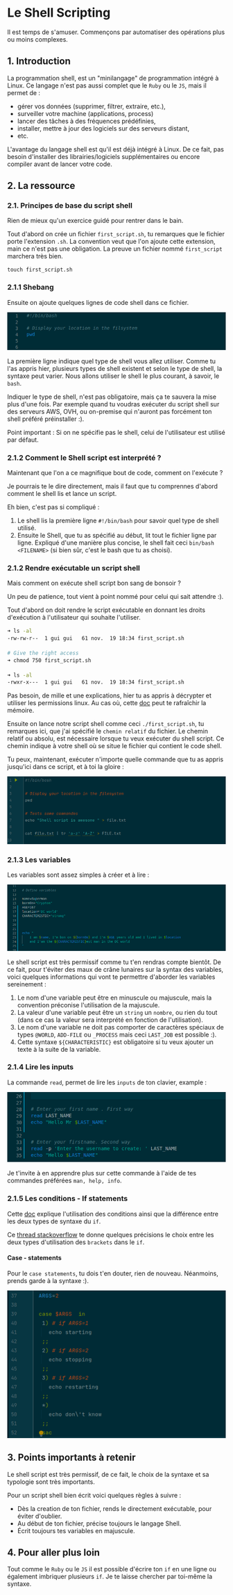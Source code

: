 # Le Shell Scripting
Il est temps de s'amuser. Commençons par automatiser des opérations plus ou moins complexes. 

## 1. Introduction

La programmation shell, est un "minilangage" de programmation intégré à Linux. Ce langage n'est pas aussi complet que le `Ruby` ou le `JS`, mais il permet de : 
- gérer vos données (supprimer, filtrer, extraire, etc.), 
- surveiller votre machine (applications, process)
- lancer des tâches à des fréquences prédéfinies, 
- installer, mettre à jour des logiciels sur des serveurs distant, 
- etc.

L'avantage du langage shell est qu'il est déjà intégré à Linux. De ce fait, pas besoin d'installer des librairies/logiciels supplémentaires ou encore compiler avant de lancer votre code.

## 2. La ressource
### 2.1. Principes de base du script shell
Rien de mieux qu'un exercice guidé pour rentrer dans le bain.

Tout d'abord on crée un fichier `first_script.sh`, tu remarques que le fichier porte l'extension `.sh`.
La convention veut que l'on ajoute cette extension, main ce n'est pas une obligation. 
La preuve un fichier nommé `first_script` marchera très bien.

```
touch first_script.sh
```

### 2.1.1 Shebang
Ensuite on ajoute quelques lignes de code shell dans ce fichier.

![first script](../../assets/images/first_script.png)

La première ligne indique quel type de shell vous allez utiliser. 
Comme tu l'as appris hier, plusieurs types de shell existent et selon le type de shell, la syntaxe peut varier. 
Nous allons utiliser le shell le plus courant, à savoir, le `bash`.

Indiquer le type de shell, n'est pas obligatoire, 
mais ça te sauvera la mise plus d'une fois. Par exemple quand tu voudras exécuter du script shell sur des serveurs AWS, OVH, 
ou on-premise qui n'auront pas forcément ton shell préféré préinstaller :).

Point important : Si on ne spécifie pas le shell, celui de l'utilisateur est utilisé par défaut.

### 2.1.2 Comment le Shell script est interprété ?
Maintenant que l'on a ce magnifique bout de code, comment on l'exécute ?

Je pourrais te le dire directement, mais il faut que tu comprennes d'abord comment le shell lis et lance un script.

Eh bien, c'est pas si compliqué :

1. Le shell lis la première ligne `#!/bin/bash` pour savoir quel type de shell utilisé.
2. Ensuite le Shell, que tu as spécifié au début, lit tout le fichier ligne par ligne. 
   Expliqué d'une manière plus concise, le shell fait ceci `bin/bash <FILENAME>` (si bien sûr, c'est le bash que tu as choisi).

### 2.1.2 Rendre exécutable un script shell
Mais comment on exécute shell script bon sang de bonsoir ?

Un peu de patience, tout vient à point nommé pour celui qui sait attendre :).

Tout d'abord on doit rendre le script exécutable en donnant les droits d'exécution à l'utilisateur qui souhaite l'utiliser.

```sh
➜ ls -al 
-rw-rw-r--  1 gui gui   61 nov.  19 18:34 first_script.sh

# Give the right access
➜ chmod 750 first_script.sh

➜ ls -al 
-rwxr-x---  1 gui gui   61 nov.  19 18:34 first_script.sh
```

Pas besoin, de mille et une explications, hier tu as appris à décrypter et utiliser les permissions linux. 
Au cas où, cette [doc](https://www.linuxtricks.fr/wiki/droits-sous-linux-utilisateurs-groupes-permissions) peut te rafraîchir la mémoire.


Ensuite on lance notre script shell comme ceci `./first_script.sh`, tu remarques ici, que j'ai spécifié le `chemin relatif` du fichier. 
Le chemin relatif ou absolu, est nécessaire lorsque tu veux exécuter du shell script. 
Ce chemin indique à votre shell où se situe le fichier qui contient le code shell.

Tu peux, maintenant, exécuter n'importe quelle commande que tu as appris jusqu'ici dans ce script, et à toi la gloire :

![First script 1](../../assets/images/first_script1.png)


### 2.1.3 Les variables
Les variables sont assez simples à créer et à lire :

![First script 2](../../assets/images/first_script2.png)

Le shell script est très permissif comme tu t'en rendras compte bientôt.
De ce fait, pour t'éviter des maux de crâne lunaires sur la syntax des variables, 
voici quelques informations qui vont te permettre d'aborder les variables sereinement :

1. Le nom d'une variable peut être en minuscule ou majuscule, mais la convention préconise l'utilisation de la majuscule.
2. La valeur d'une variable peut être un `string` un `nombre`, ou rien du tout (dans ce cas la valeur sera interprété en fonction de l'utilisation).
3. Le nom d'une variable ne doit pas comporter de caractères spéciaux de types `@WORLD`, `ADD-FILE` ou `_PROCESS` mais ceci `LAST_JOB` est possible :).
4. Cette syntaxe `${CHARACTERISTIC}` est obligatoire si tu veux ajouter un texte à la suite de la variable.


### 2.1.4 Lire les inputs
La commande `read`, permet de lire les `inputs` de ton clavier, example : 

![First script 3](../../assets/images/first_script3.png)

Je t'invite à en apprendre plus sur cette commande à l'aide de tes commandes préférées `man, help, info`.


### 2.1.5 Les conditions - If statements
Cette [doc](https://acloudguru.com/blog/engineering/conditions-in-bash-scripting-if-statements) explique l'utilisation des conditions ainsi que la différence entre les deux types de syntaxe du `if`.

Ce [thread stackoverflow](https://stackoverflow.com/questions/669452/is-double-square-brackets-preferable-over-single-square-brackets-in-ba) te donne quelques précisions le choix entre les deux types d'utilisation des `brackets` dans le `if`.


#### Case - statements
Pour le `case statements`, tu dois t'en douter, rien de nouveau. Néanmoins, prends garde à la syntaxe :).

![First script 4](../../assets/images/first_script4.png)


## 3. Points importants à retenir

Le shell script est très permissif, de ce fait, le choix de la syntaxe et sa typologie sont très importants.

Pour un script shell bien écrit voici quelques règles à suivre :

- Dès la creation de ton fichier, rends le directement exécutable, pour éviter d'oublier.
- Au début de ton fichier, précise toujours le langage Shell.
- Écrit toujours tes variables en majuscule.

## 4. Pour aller plus loin
Tout comme le `Ruby` ou le `JS` il est possible d'écrire ton `if` en une ligne ou également imbriquer plusieurs `if`. 
Je te laisse chercher par toi-même la syntaxe.
